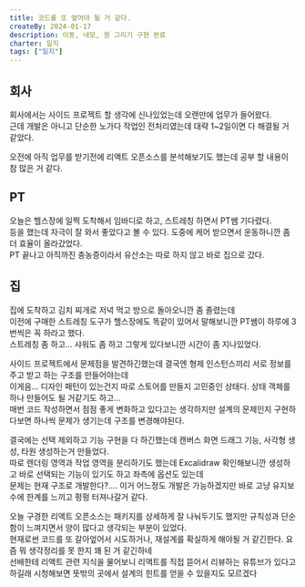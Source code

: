 ```yaml
---
title: 코드를 또 엎어야 될 거 같다.
createBy: 2024-01-17
description: 이동, 네모, 원 그리기 구현 완료
charter: 일지
tags: ["일지"]
---
```


## 회사

회사에서는 사이드 프로젝트 할 생각에 신나있었는데 오랜만에 업무가 들어왔다.  
근데 개발은 아니고 단순한 노가다 작업인 전처리였는데 대략 1~2일이면 다 해결될 거 같았다.

오전에 아직 업무를 받기전에 리액트 오픈소스를 분석해보기도 했는데 공부 할 내용이 참 많은 거 같다.

## PT

오늘은 헬스장에 일찍 도착해서 임바디로 하고, 스트레칭 하면서 PT쌤 기다렸다.  
등을 했는데 자극이 잘 와서 좋았다고 볼 수 있다. 도중에 케어 받으면서 운동하니깐 좀 더 효율이 올라갔었다.  
PT 끝나고 아직까진 충농증이라서 유산소는 따로 하지 않고 바로 집으로 갔다.

## 집

집에 도착하고 김치 찌개로 저녁 먹고 방으로 돌아오니깐 좀 졸렸는데  
이전에 구매한 스트레칭 도구가 헬스장에도 똑같이 있어서 말해보니깐 PT쌤이 하루에 3번씩은 꼭 하라고 했다.  
스트레칭 좀 하고... 샤워도 좀 하고 그렇게 있다보니깐 시간이 좀 지나있었다.

사이드 프로젝트에서 문제점을 발견하긴했는데 결국엔 형제 인스턴스끼리 서로 정보를 주고 받고 하는 구조를 만들어야는데  
이게음... 디자인 패턴이 있는건지 따로 스토어를 만들지 고민중인 상태다. 상태 객체를 하나 만들어도 될 거같기도 하고...  
매번 코드 작성하면서 점점 좋게 변화하고 있다고는 생각하지만 설계의 문제인지 구현하다보면 하나씩 문제가 생기는데 구조를 변경해야된다.

결국에는 선택 제외하고 기능 구현을 다 하긴했는데 캔버스 화면 드래그 기능, 사각형 생성, 타원 생성하는거 만들었다.  
따로 렌더링 영역과 작업 영역을 분리하기도 했는데 Excalidraw 확인해보니깐 생성하고 바로 선택되는 기능이 있기도 하고 좌측에 옵션도 있는데  
문제는 현재 구조로 개발한다?.... 이거 어느정도 개발은 가능하겠지만 바로 고냥 유지보수에 한계를 느끼고 펑펑 터져나갈거 같다.

오늘 구경한 리액트 오픈소스는 패키지를 상세하게 잘 나눠두기도 했지만 규칙성과 단순함이 느껴지면서 양이 많다고 생각되는 부분이 있었다.  
현재로썬 코드를 또 갈아엎어서 시도하거나, 재설계를 확실하게 해야될 거 같긴한다. 요즘 뭐 생각정리를 못 한지 꽤 된 거 같긴하네  
선배한테 리액트 관련 지식을 물어보니 리액트를 직접 뜯어서 리뷰하는 유튜브가 있다고 하길래 시청해보면 뜻밖의 곳에서 설계의 힌트를 얻을 수 있을지도 모르겠다
